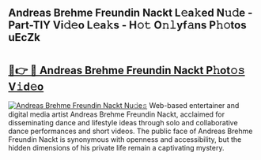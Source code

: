 ## Andreas Brehme Freundin Nackt L𝚎a𝚔ed N𝚞𝚍e - Part-TIY Vi𝚍𝚎o L𝚎a𝚔s - H𝚘𝚝 O𝚗𝚕yf𝚊ns P𝚑𝚘tos uEcZk

# <h2><a href="http://kf8cupi.oniu.top/?m=Andreas+Brehme+Freundin+Nackt">🔗👉 🔴 Andreas Brehme Freundin Nackt P𝚑ot𝚘𝚜 V𝚒d𝚎o</a></h2>

[![Andreas Brehme Freundin Nackt Nu𝚍e𝚜](https://i.imgur.com/0qMVB7G.gif)](http://kf8cupi.oniu.top/?m=Andreas+Brehme+Freundin+Nackt)
Web-based entertainer and digital media artist Andreas Brehme Freundin Nackt, acclaimed for disseminating dance and lifestyle ideas through solo and collaborative dance performances and short videos. The public face of Andreas Brehme Freundin Nackt is synonymous with openness and accessibility, but the hidden dimensions of his private life remain a captivating mystery.  
